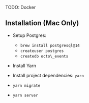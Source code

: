 TODO: Docker

## Installation (Mac Only)
- Setup Postgres:
  - `brew install postgresql@14`
  - `createuser postgres`
  - `createdb octo\_events`

- Install Yarn
- Install project dependencies: `yarn`
- `yarn migrate`
- `yarn server`
